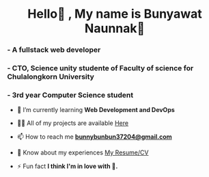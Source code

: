<h1 align="center">Hello👋 , My name is Bunyawat Naunnak🤏</h1>
<h3 align="left">- A fullstack web developer</h3>
<h3 align="left">- CTO, Science unity studente of Faculty of science for Chulalongkorn University</h3>
<h3 align="left">- 3rd year Computer Science student</h3>

- 🌱 I’m currently learning **Web Development and DevOps**

- 👨‍💻 All of my projects are available [Here](https://github.com/bunnybunbun37204)

- 📫 How to reach me **bunnybunbun37204@gmail.com**

- 📄 Know about my experiences [My Resume/CV](https://drive.google.com/file/d/1YpD4ikne3arZaPdU81jcXNd5fLTLIcXo/view?usp=sharing)

- ⚡ Fun fact **I think I'm in love with 🧋.**
